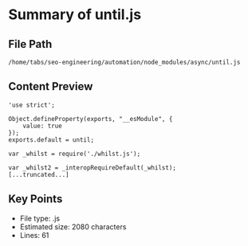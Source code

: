 # Summary of until.js
  
## File Path
`/home/tabs/seo-engineering/automation/node_modules/async/until.js`

## Content Preview
```
'use strict';

Object.defineProperty(exports, "__esModule", {
    value: true
});
exports.default = until;

var _whilst = require('./whilst.js');

var _whilst2 = _interopRequireDefault(_whilst);
[...truncated...]
```

## Key Points
- File type: .js
- Estimated size: 2080 characters
- Lines: 61

